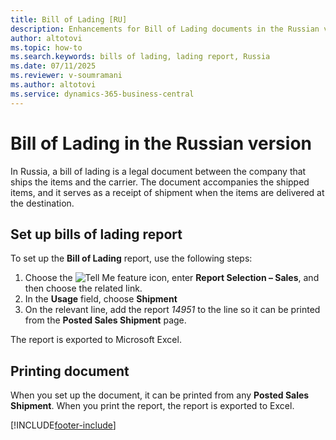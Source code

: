 ```yaml
---
title: Bill of Lading [RU]
description: Enhancements for Bill of Lading documents in the Russian version of Business Central.
author: altotovi
ms.topic: how-to
ms.search.keywords: bills of lading, lading report, Russia
ms.date: 07/11/2025
ms.reviewer: v-soumramani
ms.author: altotovi
ms.service: dynamics-365-business-central
---
```


# Bill of Lading in the Russian version

In Russia, a bill of lading is a legal document between the company that ships the items and the carrier. The document accompanies the shipped items, and it serves as a receipt of shipment when the items are delivered at the destination.

## Set up bills of lading report

To set up the **Bill of Lading** report, use the following steps:  

1. Choose the ![Tell Me feature](../../media/ui-search/search_small.png "Tell me what you want to do") icon, enter **Report Selection – Sales**, and then choose the related link.
1. In the **Usage** field, choose **Shipment**
1. On the relevant line, add the report *14951* to the line so it can be printed from the **Posted Sales Shipment** page.

The report is exported to Microsoft Excel.

## Printing document

When you set up the document, it can be printed from any **Posted Sales Shipment**. When you print the report, the report is exported to Excel.

[!INCLUDE[footer-include](../../includes/footer-banner.md)]
